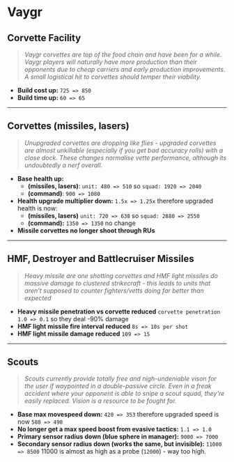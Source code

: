 # Vaygr

## Corvette Facility
> *Vaygr corvettes are top of the food chain and have been for a while. Vaygr players will naturally have more production than their opponents due to cheap carriers and early production improvements. A small logistical hit to corvettes should temper their viability.*
* **Build cost up:** `725 => 850`
* **Build time up:** `60 => 65`

---

## Corvettes (missiles, lasers)
> *Unupgraded corvettes are dropping like flies - upgraded corvettes are almost unkillable (especially if you get bad accuracy rolls) with a close dock. These changes normalise vette performance, although its undoubtedly a nerf overall.*
* **Base health up:** 
  * **(missiles, lasers)**: `unit: 480 => 510` so `squad: 1920 => 2040`
  * **(command)**: `900 => 1080`
* **Health upgrade multiplier down:** `1.5x => 1.25x` therefore upgraded health is now:
  * **(missiles, lasers)** `unit: 720 => 638` so `squad: 2880 => 2550`
  * **(command):** `1350 => 1350` no change
* **Missile corvettes no longer shoot through RUs**

---

## HMF, Destroyer and Battlecruiser Missiles
> *Heavy missile are one shotting corvettes and HMF light missiles do massive damage to clustered strikecraft - this leads to units that aren't supposed to counter fighters/vetts doing far better than expected*
* **Heavy missile penetration vs corvette reduced** `corvette penetration 1.0 => 0.1` so they deal -90% damage
* **HMF light missile fire interval reduced** `8s => 10s per shot`
* **HMF light missile damage reduced** `109 => 15`

---

## Scouts
> *Scouts currently provide totally free and nigh-undeniable vison for the user if waypointed in a double-passive circle. Even in a freak accident where your opponent is able to snipe a scout squad, they're easily replaced. Vision is a resource to be fought for.*
* **Base max movespeed down:** `420 => 353` therefore upgraded speed is now `588 => 490`
* **No longer get a max speed boost from evasive tactics:** `1.1 => 1.0`
* **Primary sensor radius down (blue sphere in manager):** `9000 => 7000`
* **Secondary sensor radius down (works the same, but invisible):** `11000 => 8500` 11000 is almost as high as a probe (`12000`) - way too high.
